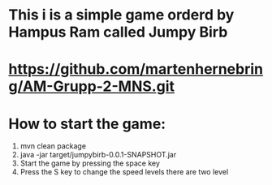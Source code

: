 # This i is a simple game orderd by Hampus Ram called Jumpy Birb

# https://github.com/martenhernebring/AM-Grupp-2-MNS.git

# How to start the game:
1. mvn clean package
2. java -jar target/jumpybirb-0.0.1-SNAPSHOT.jar  
3. Start the game by pressing the space key
4. Press the S key to change the speed levels there are two level




